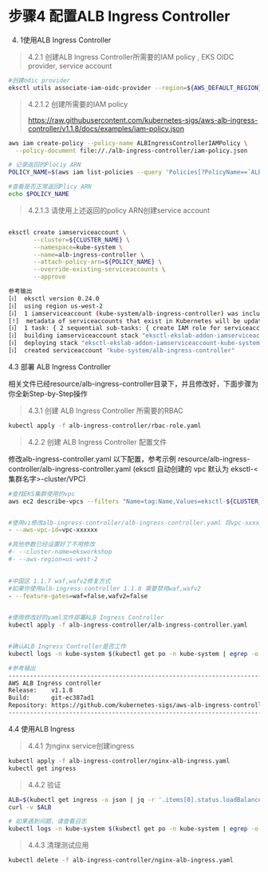 # 步骤4 配置ALB Ingress Controller

4. 1使用ALB Ingress Controller

> 4.2.1 创建ALB Ingress Controller所需要的IAM policy , EKS OIDC provider, service account

```bash
#创建odic provider
eksctl utils associate-iam-oidc-provider --region=${AWS_DEFAULT_REGION} --cluster=${CLUSTER_NAME}  --approve

```

> 4.2.1.2 创建所需要的IAM policy
> 
>https://raw.githubusercontent.com/kubernetes-sigs/aws-alb-ingress-controller/v1.1.8/docs/examples/iam-policy.json
```bash
aws iam create-policy --policy-name ALBIngressControllerIAMPolicy \
  --policy-document file://./alb-ingress-controller/iam-policy.json 

# 记录返回的Plociy ARN
POLICY_NAME=$(aws iam list-policies --query 'Policies[?PolicyName==`ALBIngressControllerIAMPolicy`].Arn' --output text )

#查看是否正常返回Plicy ARN 
echo $POLICY_NAME

```

>4.2.1.3 请使用上述返回的policy ARN创建service account

```bash

eksctl create iamserviceaccount \
       --cluster=${CLUSTER_NAME} \
       --namespace=kube-system \
       --name=alb-ingress-controller \
       --attach-policy-arn=${POLICY_NAME} \
       --override-existing-serviceaccounts \
       --approve

参考输出
[ℹ]  eksctl version 0.24.0
[ℹ]  using region us-west-2
[ℹ]  1 iamserviceaccount (kube-system/alb-ingress-controller) was included (based on the include/exclude rules)
[!]  metadata of serviceaccounts that exist in Kubernetes will be updated, as --override-existing-serviceaccounts was set
[ℹ]  1 task: { 2 sequential sub-tasks: { create IAM role for serviceaccount "kube-system/alb-ingress-controller", create serviceaccount "kube-system/alb-ingress-controller" } }
[ℹ]  building iamserviceaccount stack "eksctl-ekslab-addon-iamserviceaccount-kube-system-alb-ingress-controller"
[ℹ]  deploying stack "eksctl-ekslab-addon-iamserviceaccount-kube-system-alb-ingress-controller"
[ℹ]  created serviceaccount "kube-system/alb-ingress-controller"
```



4.3 部署 ALB Ingress Controller

 相关文件已经resource/alb-ingress-controller目录下，并且修改好，下面步骤为你全新Step-by-Step操作

 >4.3.1 创建 ALB Ingress Controller 所需要的RBAC

 ```bash
 kubectl apply -f alb-ingress-controller/rbac-role.yaml
 
 ```

>4.2.2 创建 ALB Ingress Controller 配置文件

 修改alb-ingress-controller.yaml 以下配置，参考示例 resource/alb-ingress-controller/alb-ingress-controller.yaml
(eksctl 自动创建的 vpc 默认为 eksctl-<集群名字>-cluster/VPC)

  ```bash
 #查找EKS集群使用的vpc
 aws ec2 describe-vpcs --filters "Name=tag:Name,Values=eksctl-${CLUSTER_NAME}-cluster/VPC" --query "Vpcs[0].VpcId" --out text
 
  
  #使用vi修改alb-ingress-controller/alb-ingress-controller.yaml 将vpc-xxxxxx替换成上面查询回来的vpc id
  - --aws-vpc-id=vpc-xxxxxx  
  
  #其他参数已经设置好了不用修改
  #- --cluster-name=eksworkshop
  #- --aws-region=us-west-2
              
  
  #中国区 1.1.7 waf,wafv2修复方式
  #如果你使用alb-ingress-controller 1.1.8 需要禁用waf,wafv2
  - --feature-gates=waf=false,wafv2=false

             
 #使用修改好的yaml文件部署ALB Ingress Controller
 kubectl apply -f alb-ingress-controller/alb-ingress-controller.yaml

 
 #确认ALB Ingress Controller是否工作
 kubectl logs -n kube-system $(kubectl get po -n kube-system | egrep -o alb-ingress[a-zA-Z0-9-]+)

 #参考输出
-------------------------------------------------------------------------------
AWS ALB Ingress controller
  Release:    v1.1.8
  Build:      git-ec387ad1
  Repository: https://github.com/kubernetes-sigs/aws-alb-ingress-controller.git
-------------------------------------------------------------------------------
  ```


 4.4 使用ALB Ingress   
>4.4.1 为nginx service创建ingress

```bash
kubectl apply -f alb-ingress-controller/nginx-alb-ingress.yaml
kubectl get ingress
```

>4.4.2 验证

```bash
ALB=$(kubectl get ingress -o json | jq -r '.items[0].status.loadBalancer.ingress[].hostname')
curl -v $ALB

# 如果遇到问题，请查看日志
kubectl logs -n kube-system $(kubectl get po -n kube-system | egrep -o alb-ingress[a-zA-Z0-9-]+)
```

> 4.4.3 清理测试应用
```bash
kubectl delete -f alb-ingress-controller/nginx-alb-ingress.yaml
```

